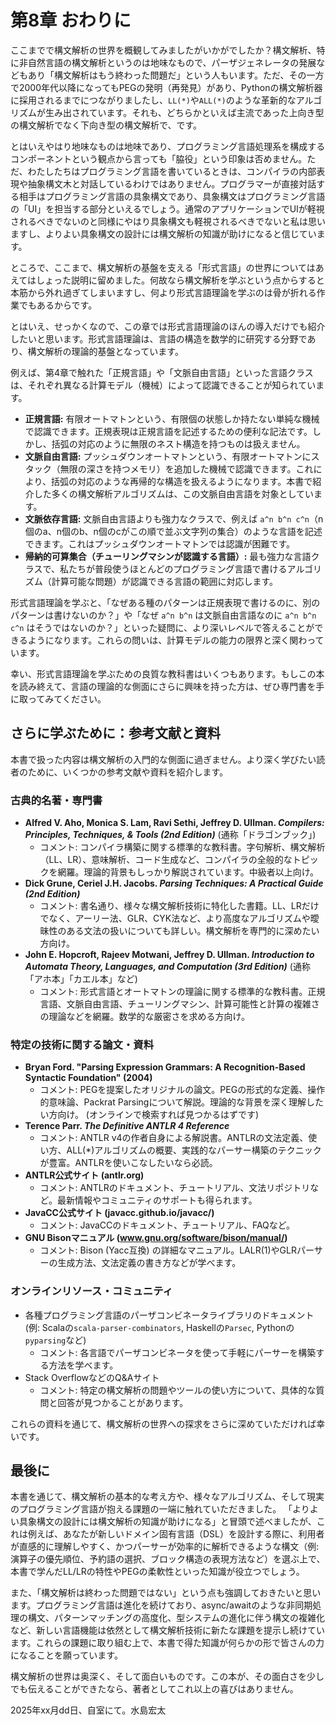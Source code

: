 <!-- Chapter 1: 第8章:おわりに -->

# 第8章 おわりに

ここまでで構文解析の世界を概観してみましたがいかがでしたか？構文解析、特に非自然言語の構文解析というのは地味なもので、パーザジェネレータの発展などもあり「構文解析はもう終わった問題だ」という人もいます。ただ、その一方で2000年代以降になってもPEGの発明（再発見）があり、Pythonの構文解析器に採用されるまでにつながりましたし、`LL(*)`や`ALL(*)`のような革新的なアルゴリズムが生み出されています。それも、どちらかといえば主流であった上向き型の構文解析でなく下向き型の構文解析で、です。

とはいえやはり地味なものは地味であり、プログラミング言語処理系を構成するコンポーネントという観点から言っても「脇役」という印象は否めません。ただ、わたしたちはプログラミング言語を書いているときは、コンパイラの内部表現や抽象構文木と対話しているわけではありません。プログラマーが直接対話する相手はプログラミング言語の具象構文であり、具象構文はプログラミング言語の「UI」を担当する部分といえるでしょう。通常のアプリケーションでUIが軽視されるべきでないのと同様にやはり具象構文も軽視されるべきでないと私は思いますし、よりよい具象構文の設計には構文解析の知識が助けになると信じています。

ところで、ここまで、構文解析の基盤を支える「形式言語」の世界についてはあえてはしょった説明に留めました。何故なら構文解析を学ぶという点からすると本筋から外れ過ぎてしまいますし、何より形式言語理論を学ぶのは骨が折れる作業でもあるからです。

とはいえ、せっかくなので、この章では形式言語理論のほんの導入だけでも紹介したいと思います。形式言語理論は、言語の構造を数学的に研究する分野であり、構文解析の理論的基盤となっています。

例えば、第4章で触れた「正規言語」や「文脈自由言語」といった言語クラスは、それぞれ異なる計算モデル（機械）によって認識できることが知られています。
-   **正規言語:** 有限オートマトンという、有限個の状態しか持たない単純な機械で認識できます。正規表現は正規言語を記述するための便利な記法です。しかし、括弧の対応のように無限のネスト構造を持つものは扱えません。
-   **文脈自由言語:** プッシュダウンオートマトンという、有限オートマトンにスタック（無限の深さを持つメモリ）を追加した機械で認識できます。これにより、括弧の対応のような再帰的な構造を扱えるようになります。本書で紹介した多くの構文解析アルゴリズムは、この文脈自由言語を対象としています。
-   **文脈依存言語:** 文脈自由言語よりも強力なクラスで、例えば `a^n b^n c^n`（n個のa、n個のb、n個のcがこの順で並ぶ文字列の集合）のような言語を記述できます。これはプッシュダウンオートマトンでは認識が困難です。
-   **帰納的可算集合（チューリングマシンが認識する言語）:** 最も強力な言語クラスで、私たちが普段使うほとんどのプログラミング言語で書けるアルゴリズム（計算可能な問題）が認識できる言語の範囲に対応します。

<!-- 図8.X: オートマトンの階層と言語クラスの対応図 (簡略版) のプレースホルダ -->
<!-- 例: 入れ子円で、外側からチューリングマシン(帰納的可算集合)、線形拘束オートマトン(文脈依存言語)、プッシュダウンオートマトン(文脈自由言語)、有限オートマトン(正規言語) を示す -->

形式言語理論を学ぶと、「なぜある種のパターンは正規表現で書けるのに、別のパターンは書けないのか？」や「なぜ `a^n b^n` は文脈自由言語なのに `a^n b^n c^n` はそうではないのか？」といった疑問に、より深いレベルで答えることができるようになります。これらの問いは、計算モデルの能力の限界と深く関わっています。

幸い、形式言語理論を学ぶための良質な教科書はいくつもあります。もしこの本を読み終えて、言語の理論的な側面にさらに興味を持った方は、ぜひ専門書を手に取ってみてください。

## さらに学ぶために：参考文献と資料

本書で扱った内容は構文解析の入門的な側面に過ぎません。より深く学びたい読者のために、いくつかの参考文献や資料を紹介します。

### 古典的名著・専門書

*   **Alfred V. Aho, Monica S. Lam, Ravi Sethi, Jeffrey D. Ullman. *Compilers: Principles, Techniques, & Tools (2nd Edition)*** (通称「ドラゴンブック」)
    *   コメント: コンパイラ構築に関する標準的な教科書。字句解析、構文解析（LL、LR）、意味解析、コード生成など、コンパイラの全般的なトピックを網羅。理論的背景もしっかり解説されています。中級者以上向け。
*   **Dick Grune, Ceriel J.H. Jacobs. *Parsing Techniques: A Practical Guide (2nd Edition)***
    *   コメント: 書名通り、様々な構文解析技術に特化した書籍。LL、LRだけでなく、アーリー法、GLR、CYK法など、より高度なアルゴリズムや曖昧性のある文法の扱いについても詳しい。構文解析を専門的に深めたい方向け。
*   **John E. Hopcroft, Rajeev Motwani, Jeffrey D. Ullman. *Introduction to Automata Theory, Languages, and Computation (3rd Edition)*** (通称「アホ本」「カエル本」など)
    *   コメント: 形式言語とオートマトンの理論に関する標準的な教科書。正規言語、文脈自由言語、チューリングマシン、計算可能性と計算の複雑さの理論などを網羅。数学的な厳密さを求める方向け。

### 特定の技術に関する論文・資料

*   **Bryan Ford. "Parsing Expression Grammars: A Recognition-Based Syntactic Foundation" (2004)**
    *   コメント: PEGを提案したオリジナルの論文。PEGの形式的な定義、操作的意味論、Packrat Parsingについて解説。理論的な背景を深く理解したい方向け。 (オンラインで検索すれば見つかるはずです)
*   **Terence Parr. *The Definitive ANTLR 4 Reference***
    *   コメント: ANTLR v4の作者自身による解説書。ANTLRの文法定義、使い方、ALL(*)アルゴリズムの概要、実践的なパーサー構築のテクニックが豊富。ANTLRを使いこなしたいなら必読。
*   **ANTLR公式サイト (antlr.org)**
    *   コメント: ANTLRのドキュメント、チュートリアル、文法リポジトリなど。最新情報やコミュニティのサポートも得られます。
*   **JavaCC公式サイト (javacc.github.io/javacc/)**
    *   コメント: JavaCCのドキュメント、チュートリアル、FAQなど。
*   **GNU Bisonマニュアル (www.gnu.org/software/bison/manual/)**
    *   コメント: Bison (Yacc互換) の詳細なマニュアル。LALR(1)やGLRパーサーの生成方法、文法定義の書き方などが学べます。

### オンラインリソース・コミュニティ

*   各種プログラミング言語のパーザコンビネータライブラリのドキュメント (例: Scalaの`scala-parser-combinators`, Haskellの`Parsec`, Pythonの`pyparsing`など)
    *   コメント: 各言語でパーザコンビネータを使って手軽にパーサーを構築する方法を学べます。
*   Stack OverflowなどのQ&Aサイト
    *   コメント: 特定の構文解析の問題やツールの使い方について、具体的な質問と回答が見つかることがあります。

これらの資料を通じて、構文解析の世界への探求をさらに深めていただければ幸いです。

## 最後に

本書を通じて、構文解析の基本的な考え方や、様々なアルゴリズム、そして現実のプログラミング言語が抱える課題の一端に触れていただきました。
「よりよい具象構文の設計には構文解析の知識が助けになる」と冒頭で述べましたが、これは例えば、あなたが新しいドメイン固有言語（DSL）を設計する際に、利用者が直感的に理解しやすく、かつパーサーが効率的に解析できるような構文（例: 演算子の優先順位、予約語の選択、ブロック構造の表現方法など）を選ぶ上で、本書で学んだLL/LRの特性やPEGの柔軟性といった知識が役立つでしょう。

また、「構文解析は終わった問題ではない」という点も強調しておきたいと思います。プログラミング言語は進化を続けており、async/awaitのような非同期処理の構文、パターンマッチングの高度化、型システムの進化に伴う構文の複雑化など、新しい言語機能は依然として構文解析技術に新たな課題を提示し続けています。これらの課題に取り組む上で、本書で得た知識が何らかの形で皆さんの力になることを願っています。

構文解析の世界は奥深く、そして面白いものです。この本が、その面白さを少しでも伝えることができたなら、著者としてこれ以上の喜びはありません。

2025年xx月dd日、自室にて。水島宏太
